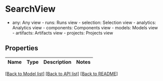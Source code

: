 # SearchView

- any: Any view  - runs: Runs view  - selection: Selection view  - analytics: Analytics view  - components: Components view  - models: Models view  - artifacts: Artifacts view  - projects: Projects view

## Properties
Name | Type | Description | Notes
------------ | ------------- | ------------- | -------------

[[Back to Model list]](../README.md#documentation-for-models) [[Back to API list]](../README.md#documentation-for-api-endpoints) [[Back to README]](../README.md)


